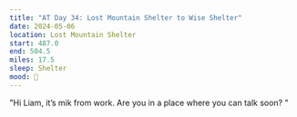 ```yaml
---
title: "AT Day 34: Lost Mountain Shelter to Wise Shelter"
date: 2024-05-06
location: Lost Mountain Shelter
start: 487.0
end: 504.5
miles: 17.5
sleep: Shelter
mood: 🙂
---
```

"Hi Liam, it’s mik from work. Are you in a place where you can talk soon? "